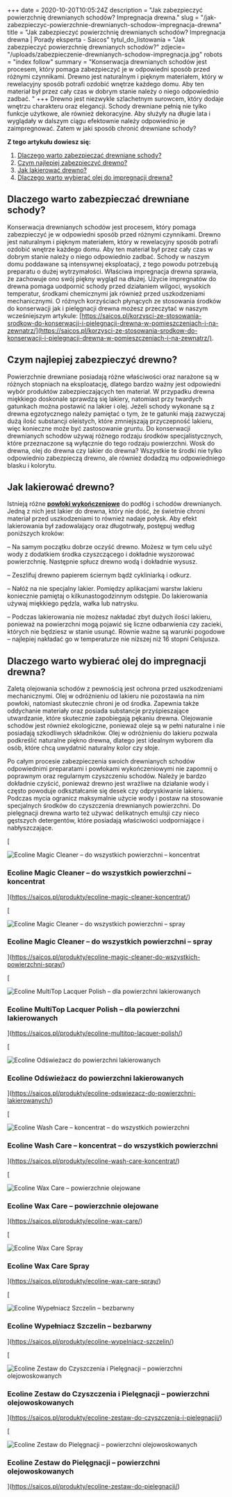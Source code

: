+++
date = 2020-10-20T10:05:24Z
description = "Jak zabezpieczyć powierzchnię drewnianych schodów? Impregnacja drewna."
slug = "/jak-zabezpieczyc-powierzchnie-drewnianych-schodow-impregnacja-drewna"
title = "Jak zabezpieczyć powierzchnię drewnianych schodów? Impregnacja drewna | Porady eksperta - Saicos"
tytul_do_listowania = "Jak zabezpieczyć powierzchnię drewnianych schodów?"
zdjecie= "/uploads/zabezpieczenie-drewnianych-schodow-impregnacja.jpg"
robots = "index follow"
summary = "Konserwacja drewnianych schodów jest procesem, który pomaga zabezpieczyć je w odpowiedni sposób przed różnymi czynnikami. Drewno jest naturalnym i pięknym materiałem, który w rewelacyjny sposób potrafi ozdobić wnętrze każdego domu. Aby ten materiał był przez cały czas w dobrym stanie należy o niego odpowiednio zadbać. "
+++
Drewno jest niezwykle szlachetnym surowcem, który dodaje wnętrzu charakteru oraz elegancji. Schody drewniane pełnią nie tylko funkcje użytkowe, ale również dekoracyjne. Aby służyły na długie lata i wyglądały w dalszym ciągu efektownie należy odpowiednio je zaimpregnować. Zatem w jaki sposób chronić drewniane schody?

**Z tego artykułu dowiesz się:**

1.  [Dlaczego warto zabezpieczać drewniane schody?](#dlaczego-warto-zabezpieczac-drewniane-schody)
2.  [Czym najlepiej zabezpieczyć drewno?](#czym-najlepiej-zabezpieczyc-drewno)
3.  [Jak lakierować drewno?](#jak-lakierowac-drewno)
4.  [Dlaczego warto wybierać olej do impregnacji drewna?](#dlaczego-warto-wybierac-olej-do-impregnacji-drewna)

**Dlaczego warto zabezpieczać drewniane schody?**
-------------------------------------------------

Konserwacja drewnianych schodów jest procesem, który pomaga zabezpieczyć je w odpowiedni sposób przed różnymi czynnikami. Drewno jest naturalnym i pięknym materiałem, który w rewelacyjny sposób potrafi ozdobić wnętrze każdego domu. Aby ten materiał był przez cały czas w dobrym stanie należy o niego odpowiednio zadbać. Schody w naszym domu poddawane są intensywnej eksploatacji, z tego powodu potrzebują preparatu o dużej wytrzymałości. Właściwa impregnacja drewna sprawia, że zachowuje ono swój piękny wygląd na dłużej. Użycie impregnatów do drewna pomaga uodpornić schody przed działaniem wilgoci, wysokich temperatur, środkami chemicznymi jak również przed uszkodzeniami mechanicznymi. O różnych korzyściach płynących ze stosowania środków do konserwacji jak i pielęgnacji drewna możesz przeczytać w naszym wcześniejszym artykule: [https://saicos.pl/korzysci-ze-stosowania-srodkow-do-konserwacji-i-pielegnacji-drewna-w-pomieszczeniach-i-na-zewnatrz/](https://saicos.pl/korzysci-ze-stosowania-srodkow-do-konserwacji-i-pielegnacji-drewna-w-pomieszczeniach-i-na-zewnatrz/).

**Czym najlepiej zabezpieczyć drewno?**
---------------------------------------

Powierzchnie drewniane posiadają różne właściwości oraz narażone są w różnych stopniach na eksploatację, dlatego bardzo ważny jest odpowiedni wybór produktów zabezpieczających ten materiał. W przypadku drewna miękkiego doskonale sprawdzą się lakiery, natomiast przy twardych gatunkach można postawić na lakier i olej. Jeżeli schody wykonane są z drewna egzotycznego należy pamiętać o tym, że te gatunki mają zazwyczaj dużą ilość substancji oleistych, które zmniejszają przyczepność lakieru, więc konieczne może być zastosowanie gruntu. Do konserwacji drewnianych schodów używaj różnego rodzaju środków specjalistycznych, które przeznaczone są wyłącznie do tego rodzaju powierzchni. Wosk do drewna, olej do drewna czy lakier do drewna? Wszystkie te środki nie tylko odpowiednio zabezpieczą drewno, ale również dodadzą mu odpowiedniego blasku i kolorytu.

**Jak lakierować drewno?**
--------------------------

Istnieją różne [**powłoki wykończeniowe**](https://saicos.pl/do-wnetrz/podlogi-i-strony/podlogi-i-schody-drewniane/) do podłóg i schodów drewnianych. Jedną z nich jest lakier do drewna, który nie dość, że świetnie chroni materiał przed uszkodzeniami to również nadaje połysk. Aby efekt lakierowania był zadowalający oraz długotrwały, postępuj według poniższych kroków:

– Na samym początku dobrze oczyść drewno. Możesz w tym celu użyć wody z dodatkiem środka czyszczącego i dokładnie wyszorować powierzchnię. Następnie spłucz drewno wodą i dokładnie wysusz.

– Zeszlifuj drewno papierem ściernym bądź cykliniarką i odkurz.

– Nałóż na nie specjalny lakier. Pomiędzy aplikacjami warstw lakieru koniecznie pamiętaj o kilkunastogodzinnym odstępie. Do lakierowania używaj miękkiego pędzla, wałka lub natrysku.

– Podczas lakierowania nie możesz nakładać zbyt dużych ilości lakieru, ponieważ na powierzchni mogą pojawić się liczne odbarwienia czy zacieki, których nie będziesz w stanie usunąć. Równie ważne są warunki pogodowe – najlepiej nakładać go w temperaturze nie niższej niż 16 stopni Celsjusza.

**Dlaczego warto wybierać olej do impregnacji drewna?**
-------------------------------------------------------

Zaletą olejowania schodów z pewnością jest ochrona przed uszkodzeniami mechanicznymi. Olej w odróżnieniu od lakieru nie pozostawia na nim powłoki, natomiast skutecznie chroni je od środka. Zapewnia także oddychanie materiały oraz posiada substancje przyśpieszające utwardzanie, które skutecznie zapobiegają pękaniu drewna. Olejowanie schodów jest również ekologiczne, ponieważ oleje są w pełni naturalne i nie posiadają szkodliwych składników. Olej w odróżnieniu do lakieru pozwala podkreślić naturalne piękno drewna, dlatego jest idealnym wyborem dla osób, które chcą uwydatnić naturalny kolor czy słoje.

Po całym procesie zabezpieczenia swoich drewnianych schodów odpowiednimi preparatami i powłokami wykończeniowymi nie zapomnij o poprawnym oraz regularnym czyszczeniu schodów. Należy je bardzo dokładnie czyścić, ponieważ drewno jest wrażliwe na działanie wody i często powoduje odkształcanie się desek czy odpryskiwanie lakieru. Podczas mycia ogranicz maksymalnie użycie wody i postaw na stosowanie specjalnych środków do czyszczenia drewnianych powierzchni. Do pielęgnacji drewna warto też używać delikatnych emulsji czy nieco gęstszych detergentów, które posiadają właściwości uodporniające i nabłyszczające.

[

![Ecoline Magic Cleaner – do wszystkich powierzchni – koncentrat](https://saicos.pl/wp-content/uploads/2020/12/8125Eco-Magic-Cleaner-1-D.png)

### Ecoline Magic Cleaner – do wszystkich powierzchni – koncentrat

](https://saicos.pl/produkty/ecoline-magic-cleaner-koncentrat/)

[

![Ecoline Magic Cleaner – do wszystkich powierzchni – spray](https://saicos.pl/wp-content/uploads/2020/12/8126Eco-Magic-Cleaner-Spray-1-D.png)

### Ecoline Magic Cleaner – do wszystkich powierzchni – spray

](https://saicos.pl/produkty/ecoline-magic-cleaner-do-wszystkich-powierzchni-spray/)

[

![Ecoline MultiTop Lacquer Polish – dla powierzchni lakierowanych](https://saicos.pl/wp-content/uploads/2020/12/8152Eco-MultiTop-Lack-Polish-1-D.png)

### Ecoline MultiTop Lacquer Polish – dla powierzchni lakierowanych

](https://saicos.pl/produkty/ecoline-multitop-lacquer-polish/)

[

![Ecoline Odświeżacz do powierzchni lakierowanych](https://saicos.pl/wp-content/uploads/2021/04/8106Eco-Auffrischer-1-GB-600x600.png)

### Ecoline Odświeżacz do powierzchni lakierowanych

](https://saicos.pl/produkty/ecoline-odswiezacz-do-powierzchni-lakierowanych/)

[

![Ecoline Wash Care – koncentrat – do wszystkich powierzchni](https://saicos.pl/wp-content/uploads/2020/12/8101Eco-Wischpflege-1-D-GB.png)

### Ecoline Wash Care – koncentrat – do wszystkich powierzchni

](https://saicos.pl/produkty/ecoline-wash-care-koncentrat/)

[

![Ecoline Wax Care – powierzchnie olejowane](https://saicos.pl/wp-content/uploads/2021/04/8119Eco-Pflegewachs-1-D-GB-600x600.png)

### Ecoline Wax Care – powierzchnie olejowane

](https://saicos.pl/produkty/ecoline-wax-care/)

[

![Ecoline Wax Care Spray](https://saicos.pl/wp-content/uploads/2020/12/8129-Eco-Pflegewachs-Spray-1-GB.png)

### Ecoline Wax Care Spray

](https://saicos.pl/produkty/ecoline-wax-care-spray/)

[

![Ecoline Wypełniacz Szczelin – bezbarwny](https://saicos.pl/wp-content/uploads/2021/04/0970002Eco-Holzkitt-Losung-5-GB-600x600.png)

### Ecoline Wypełniacz Szczelin – bezbarwny

](https://saicos.pl/produkty/ecoline-wypelniacz-szczelin/)

[

![Ecoline Zestaw do Czyszczenia i Pielęgnacji – powierzchni olejowoskowanych](https://saicos.pl/wp-content/uploads/2020/12/8311Eco-Fusboden-Reinigungs-Pflegeset-D-GB-1.png)

### Ecoline Zestaw do Czyszczenia i Pielęgnacji – powierzchni olejowoskowanych

](https://saicos.pl/produkty/ecoline-zestaw-do-czyszczenia-i-pielegnacji/)

[

![Ecoline Zestaw do Pielęgnacji – powierzchni olejowoskowanych](https://saicos.pl/wp-content/uploads/2020/12/8310Eco-Fusboden-Pflegeset-D-GB.png)

### Ecoline Zestaw do Pielęgnacji – powierzchni olejowoskowanych

](https://saicos.pl/produkty/ecoline-zestaw-do-pielegnacji/)